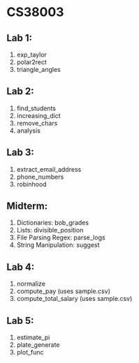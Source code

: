 # CS38003

## Lab 1:
1) exp_taylor
2) polar2rect
3) triangle_angles

## Lab 2:
1) find_students
2) increasing_dict
3) remove_chars
4) analysis

## Lab 3:
1) extract_email_address
2) phone_numbers
3) robinhood

## Midterm:
1) Dictionaries: bob_grades
2) Lists: divisible_position
3) File Parsing Regex: parse_logs
4) String Manipulation: suggest

## Lab 4:
1) normalize
2) compute_pay (uses sample.csv)
3) compute_total_salary (uses sample.csv)

## Lab 5:
1) estimate_pi
2) plate_generate
3) plot_func
